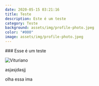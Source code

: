 ```yaml
---
date: 2020-05-15 03:21:16
title: Teste
description: Este é um teste
category: Teste
background: assets/img/profile-photo.jpeg
color: "#000"
image: assets/img/profile-photo.jpeg
---
```

\### Esse é um teste

![Vituriano](assets/img/profile-photo.jpeg "O autor do blog")

asjasjdasjj

olha essa ima